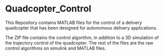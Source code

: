 # Quadcopter_Control
This Repository contains MATLAB files for the control of a delivery quadcopter that has been designed for autonomous delivery applications.

The ZIP file contains the control algorithm, in addition to a 3D simulation of the trajectory control of the quadcopter. The rest of the files are the raw control algorithms on simulink and MATLAB files.
